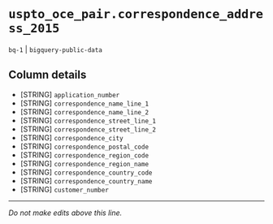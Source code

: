 # `uspto_oce_pair.correspondence_address_2015`
`bq-1` | `bigquery-public-data`

## Column details
* [STRING]    `application_number`
* [STRING]    `correspondence_name_line_1`
* [STRING]    `correspondence_name_line_2`
* [STRING]    `correspondence_street_line_1`
* [STRING]    `correspondence_street_line_2`
* [STRING]    `correspondence_city`
* [STRING]    `correspondence_postal_code`
* [STRING]    `correspondence_region_code`
* [STRING]    `correspondence_region_name`
* [STRING]    `correspondence_country_code`
* [STRING]    `correspondence_country_name`
* [STRING]    `customer_number`

-------------------------------------------------------------------------------
*Do not make edits above this line.*
